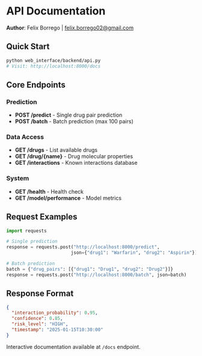 # API Documentation

**Author**: Felix Borrego | felix.borrego02@gmail.com

## Quick Start
```bash
python web_interface/backend/api.py
# Visit: http://localhost:8000/docs
```

## Core Endpoints

### Prediction
- **POST /predict** - Single drug pair prediction
- **POST /batch** - Batch prediction (max 100 pairs)

### Data Access
- **GET /drugs** - List available drugs
- **GET /drug/{name}** - Drug molecular properties
- **GET /interactions** - Known interactions database

### System
- **GET /health** - Health check
- **GET /model/performance** - Model metrics

## Request Examples

```python
import requests

# Single prediction
response = requests.post("http://localhost:8000/predict", 
                        json={"drug1": "Warfarin", "drug2": "Aspirin"})

# Batch prediction  
batch = {"drug_pairs": [{"drug1": "Drug1", "drug2": "Drug2"}]}
response = requests.post("http://localhost:8000/batch", json=batch)
```

## Response Format
```json
{
  "interaction_probability": 0.95,
  "confidence": 0.85,
  "risk_level": "HIGH",
  "timestamp": "2025-01-15T10:30:00"
}
```

Interactive documentation available at `/docs` endpoint.